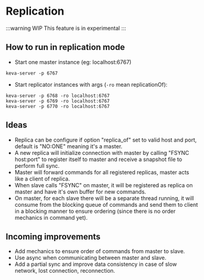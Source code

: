 # Replication

:::warning WIP
This feature is in experimental
:::

## How to run in replication mode

- Start one master instance (eg: localhost:6767)
```command
keva-server -p 6767
```

- Start replicator instances with args (`-ro` mean replicationOf):

```command
keva-server -p 6768 -ro localhost:6767
keva-server -p 6769 -ro localhost:6767
keva-server -p 6770 -ro localhost:6767
```

## Ideas

- Replica can be configure if option "replica_of" set to valid host and port, default is "NO:ONE" meaning it's a master.
- A new replica will initialize connection with master by calling "FSYNC host:port" to register itself to master and receive a snapshot file to perform full sync.
- Master will forward commands for all registered replicas, master acts like a client of replica.
- When slave calls "FSYNC" on master, it will be registered as replica on master and have it's own buffer for new commands.
- On master, for each slave there will be a separate thread running, it will consume from the blocking queue of commands and send them to client in a blocking manner to ensure ordering (since there is no order mechanics in command yet).

## Incoming improvements

- Add mechanics to ensure order of commands from master to slave.
- Use async when communicating between master and slave.
- Add a partial sync and improve data consistency in case of slow network, lost connection, reconnection.

